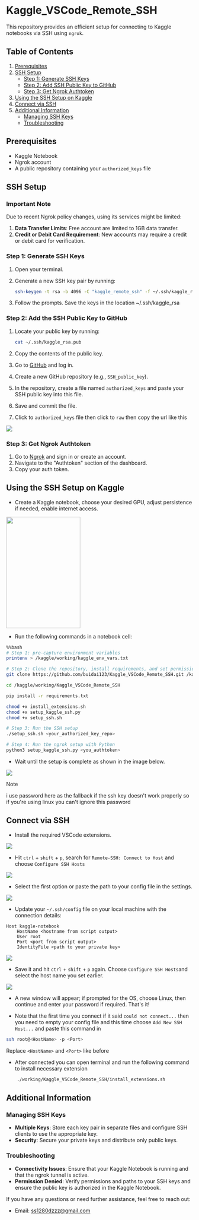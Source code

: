 # Kaggle_VSCode_Remote_SSH

This repository provides an efficient setup for connecting to Kaggle notebooks via SSH using `ngrok`.

## Table of Contents

1. [Prerequisites](#prerequisites)
2. [SSH Setup](#ssh-setup)
   - [Step 1: Generate SSH Keys](#step-1-generate-ssh-keys)
   - [Step 2: Add SSH Public Key to GitHub](#step-2-add-ssh-public-key-to-github)
   - [Step 3: Get Ngrok Authtoken](#step-3-get-ngrok-authtoken)
3. [Using the SSH Setup on Kaggle](#using-the-ssh-setup-on-kaggle)
4. [Connect via SSH](#connect-via-ssh)
5. [Additional Information](#additional-information)
   - [Managing SSH Keys](#managing-ssh-keys)
   - [Troubleshooting](#troubleshooting)

## Prerequisites

- Kaggle Notebook
- Ngrok account
- A public repository containing your `authorized_keys` file

## SSH Setup

### Important Note

Due to recent Ngrok policy changes, using its services might be limited:

1. **Data Transfer Limits**: Free account are limited to 1GB data transfer.
2. **Credit or Debit Card Requirement**: New accounts may require a credit or debit card for verification.

### Step 1: Generate SSH Keys

1. Open your terminal.
2. Generate a new SSH key pair by running:

   ```sh
   ssh-keygen -t rsa -b 4096 -C "kaggle_remote_ssh" -f ~/.ssh/kaggle_rsa
   ```

3. Follow the prompts. Save the keys in the location ~/.ssh/kaggle_rsa

### Step 2: Add the SSH Public Key to GitHub

1. Locate your public key by running:

   ```sh
   cat ~/.ssh/kaggle_rsa.pub
   ```

2. Copy the contents of the public key.
3. Go to [GitHub](https://github.com) and log in.
4. Create a new GitHub repository (e.g., `SSH_public_key`).
5. In the repository, create a file named `authorized_keys` and paste your SSH public key into this file.
6. Save and commit the file.
7. Click to `authorized_keys` file then click to `raw` then copy the url like this

<img src="images/github1.png">

### Step 3: Get Ngrok Authtoken

1. Go to [Ngrok](https://ngrok.com) and sign in or create an account.
2. Navigate to the "Authtoken" section of the dashboard.
3. Copy your auth token.

## Using the SSH Setup on Kaggle

- Create a Kaggle notebook, choose your desired GPU, adjust persistence if needed, enable internet access.

<img src="images/kaggle1.png" width="200" height="300">

- Run the following commands in a notebook cell:

```bash
%%bash
# Step 1: pre-capture environment variables
printenv > /kaggle/working/kaggle_env_vars.txt

# Step 2: Clone the repository, install requirements, and set permissions
git clone https://github.com/buidai123/Kaggle_VSCode_Remote_SSH.git /kaggle/working/Kaggle_VSCode_Remote_SSH

cd /kaggle/working/Kaggle_VSCode_Remote_SSH

pip install -r requirements.txt

chmod +x install_extensions.sh
chmod +x setup_kaggle_ssh.py
chmod +x setup_ssh.sh

# Step 3: Run the SSH setup
./setup_ssh.sh <your_authorized_key_repo>

# Step 4: Run the ngrok setup with Python
python3 setup_kaggle_ssh.py <you_authtoken>
```

- Wait until the setup is complete as shown in the image below.

<img src="images/kaggle2.png">

> [!NOTE]
> i use password here as the fallback if the ssh key doesn't work properly so if you're using linux you can't ignore this password

## Connect via SSH

- Install the required VSCode extensions.

<img src="images/vscode1.png">

- Hit `ctrl` + `shift` + `p`, search for `Remote-SSH: Connect to Host` and choose `Configure SSH Hosts`

<img src="images/vscode2.png">

- Select the first option or paste the path to your config file in the settings.

<img src="images/vscode3.png">

- Update your `~/.ssh/config` file on your local machine with the connection details:

```plaintext
Host kaggle-notebook
    HostName <hostname from script output>
    User root
    Port <port from script output>
    IdentityFile <path to your private key>
```

<img src="images/vscode4.png">

- Save it and hit `ctrl` + `shift` + `p` again. Choose `Configure SSH Hosts`and select the host name you set earlier.

<img src="images/vscode5.png">

- A new window will appear; if prompted for the OS, choose Linux, then continue and enter your password if required. That's it!

- Note that the first time you connect if it said `could not connect...` then you need to empty your config file and this time choose `Add New SSH Host...` and paste this command in

```bash
ssh root@<HostName> -p <Port>
```

Replace `<HostName>` and `<Port>` like before

- After connected you can open terminal and run the following command to install necessary extension

```sh
    ./working/Kaggle_VSCode_Remote_SSH/install_extensions.sh
```

## Additional Information

### Managing SSH Keys

- **Multiple Keys**: Store each key pair in separate files and configure SSH clients to use the appropriate key.
- **Security**: Secure your private keys and distribute only public keys.

### Troubleshooting

- **Connectivity Issues**: Ensure that your Kaggle Notebook is running and that the ngrok tunnel is active.
- **Permission Denied**: Verify permissions and paths to your SSH keys and ensure the public key is authorized in the Kaggle Notebook.

If you have any questions or need further assistance, feel free to reach out:

- Email: [ss1280dzzz@gmail.com](mailto:ss1280dzzz@gmail.com)
